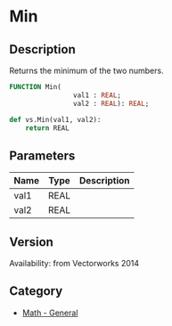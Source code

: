 # Min

## Description
Returns the minimum of the two numbers.

```pascal
FUNCTION Min(
				val1 : REAL;
				val2 : REAL): REAL;
```

```python
def vs.Min(val1, val2):
    return REAL
```

## Parameters
|Name|Type|Description|
|---|---|---|
|val1|REAL|   |
|val2|REAL|   |

## Version
Availability: from Vectorworks 2014

## Category
* [Math - General](../Categories/Math%20-%20General.md)
